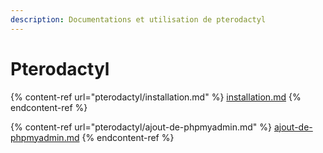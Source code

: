 ```yaml
---
description: Documentations et utilisation de pterodactyl
---
```


# Pterodactyl

{% content-ref url="pterodactyl/installation.md" %}
[installation.md](pterodactyl/installation.md)
{% endcontent-ref %}

{% content-ref url="pterodactyl/ajout-de-phpmyadmin.md" %}
[ajout-de-phpmyadmin.md](pterodactyl/ajout-de-phpmyadmin.md)
{% endcontent-ref %}

